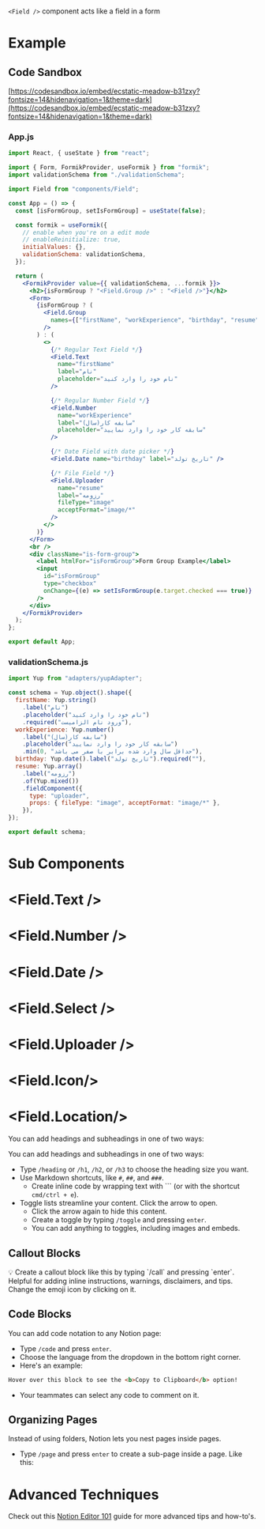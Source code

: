 # <Field />

`<Field />` component acts like a field in a form

# Example

## Code Sandbox

[https://codesandbox.io/embed/ecstatic-meadow-b31zxy?fontsize=14&hidenavigation=1&theme=dark](https://codesandbox.io/embed/ecstatic-meadow-b31zxy?fontsize=14&hidenavigation=1&theme=dark)

### App.js

```jsx
import React, { useState } from "react";

import { Form, FormikProvider, useFormik } from "formik";
import validationSchema from "./validationSchema";

import Field from "components/Field";

const App = () => {
  const [isFormGroup, setIsFormGroup] = useState(false);

  const formik = useFormik({
    // enable when you're on a edit mode
    // enableReinitialize: true,
    initialValues: {},
    validationSchema: validationSchema,
  });

  return (
    <FormikProvider value={{ validationSchema, ...formik }}>
      <h2>{isFormGroup ? "<Field.Group />" : "<Field />"}</h2>
      <Form>
        {isFormGroup ? (
          <Field.Group
            names={["firstName", "workExperience", "birthday", "resume"]}
          />
        ) : (
          <>
            {/* Regular Text Field */}
            <Field.Text
              name="firstName"
              label="نام"
              placeholder="نام خود را وارد کنید"
            />

            {/* Regular Number Field */}
            <Field.Number
              name="workExperience"
              label="سابفه کار(سال)"
              placeholder="سابقه کار خود را وارد نمایید"
            />

            {/* Date Field with date picker */}
            <Field.Date name="birthday" label="تاریخ تولد" />

            {/* File Field */}
            <Field.Uploader
              name="resume"
              label="رزومه"
              fileType="image"
              acceptFormat="image/*"
            />
          </>
        )}
      </Form>
      <br />
      <div className="is-form-group">
        <label htmlFor="isFormGroup">Form Group Example</label>
        <input
          id="isFormGroup"
          type="checkbox"
          onChange={(e) => setIsFormGroup(e.target.checked === true)}
        />
      </div>
    </FormikProvider>
  );
};

export default App;
```

### validationSchema.js

```jsx
import Yup from "adapters/yupAdapter";

const schema = Yup.object().shape({
  firstName: Yup.string()
    .label("نام")
    .placeholder("نام خود را وارد کنید")
    .required("ورود نام الزامیست"),
  workExperience: Yup.number()
    .label("سابفه کار(سال)")
    .placeholder("سابقه کار خود را وارد نمایید")
    .min(0, "حداقل سال وارد شده برابر با صفر می باشد"),
  birthday: Yup.date().label("تاریخ تولد").required(""),
  resume: Yup.array()
    .label("رزومه")
    .of(Yup.mixed())
    .fieldComponent({
      type: "uploader",
      props: { fileType: "image", acceptFormat: "image/*" },
    }),
});

export default schema;
```

# Sub Components

[<Text />](Field%2053142d11701e4d35b664e7d08656ab76/Text%204fe2b2e565df4f6b9744790e865924d8.md)

[<Number />](Field%2053142d11701e4d35b664e7d08656ab76/Number%20a9e115590d754c4d8f8dfec8fc51e6b0.md)

[<Date />](Field%2053142d11701e4d35b664e7d08656ab76/Date%20c014ea7be23f4ee9b21e33d193e9357c.md)

# <Field.Text />

# <Field.Number />

# <Field.Date />

# <Field.Select />

# <Field.Uploader />

# <Field.Icon/>

# <Field.Location/>

You can add headings and subheadings in one of two ways:

You can add headings and subheadings in one of two ways:

- Type `/heading` or `/h1`, `/h2`, or `/h3` to choose the heading size you want.
- Use Markdown shortcuts, like `#`, `##`, and `###`.
    - Create inline code by wrapping text with ``` (or with the shortcut `cmd/ctrl + e`).
- Toggle lists streamline your content. Click the arrow to open.
    - Click the arrow again to hide this content.
    - Create a toggle by typing `/toggle` and pressing `enter`.
    - You can add anything to toggles, including images and embeds.

## Callout Blocks

<aside>
💡 Create a callout block like this by typing `/call` and pressing `enter`.
Helpful for adding inline instructions, warnings, disclaimers, and tips.
Change the emoji icon by clicking on it.

</aside>

## Code Blocks

You can add code notation to any Notion page:

- Type `/code` and press `enter`.
- Choose the language from the dropdown in the bottom right corner.
- Here's an example:

```html
Hover over this block to see the <b>Copy to Clipboard</b> option!
```

- Your teammates can select any code to comment on it.

## Organizing Pages

Instead of using folders, Notion lets you nest pages inside pages.

- Type `/page` and press `enter` to create a sub-page inside a page. Like this:

# Advanced Techniques

Check out this [Notion Editor 101](https://www.notion.so/Writing-editing-basics-68c7c67047494fdb87d50185429df93e) guide for more advanced tips and how-to's.